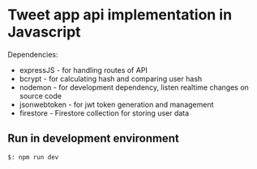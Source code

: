 # Tweet app api implementation in Javascript
Dependencies: 
- expressJS     -   for handling routes of API
- bcrypt        -   for calculating hash and comparing user hash 
- nodemon       -   for development dependency, listen realtime changes on source code
- jsonwebtoken  -   for jwt token generation and management
- firestore     -   Firestore collection for storing user data

## Run in development environment
`$: npm run dev`
